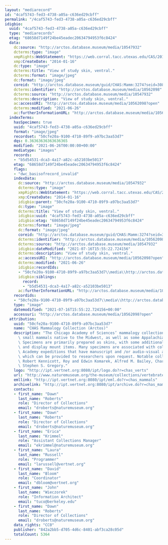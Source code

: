 ```yaml
---
layout: "mediarecord"
id: "4caf5743-fed3-4738-a05a-c636ed29cbff"
permalink: "/4caf5743-fed3-4738-a05a-c636ed29cbff"
idigbio:
  uuid: "4caf5743-fed3-4738-a05a-c636ed29cbff"
  type: "mediarecords"
  etag: "68658d7149f24be45eadec20634794953f6c8424"
  data:
    dc:source: "http://arctos.database.museum/media/10547932"
    dcterms:type: "image"
    xmpRights:WebStatement: "https://web.corral.tacc.utexas.edu/CAS/20161217-02/jpg/chas_mamm_3274.3.jpg"
    xmp:CreateDate: "2014-01-16"
    dc:type: "image"
    dcterms:title: "View of study skin, ventral."
    dcterms:format: "image/jpeg"
    dc:format: "image/jpeg"
    coreid: "http://arctos.database.museum/guid/CHAS:Mamm:3274?seid=3087875"
    dcterms:identifier: "http://arctos.database.museum/media/10562098"
    dcterms:source: "http://arctos.database.museum/media/10547932"
    dcterms:description: "View of study skin, ventral."
    ac:accessURI: "http://arctos.database.museum/media/10562098?open"
    dcterms:modified: "2021-06-26"
    ac:furtherInformationURL: "http://arctos.database.museum/media/10562098"
  indexTerms:
    hasSpecimen: true
    uuid: "4caf5743-fed3-4738-a05a-c636ed29cbff"
    format: "image/jpeg"
    recordset: "50cfe20a-9100-4710-89f9-a97bc3aa53d7"
    dqs: 0.36363636363636365
    modified: "2021-06-26T00:00:00+00:00"
    mediatype: "images"
    records:
    - "b5d54531-dca3-4a17-a82c-a52103be5013"
    etag: "68658d7149f24be45eadec20634794953f6c8424"
    flags:
    - "dwc_basisofrecord_invalid"
    indexData:
      dc:source: "http://arctos.database.museum/media/10547932"
      dcterms:type: "image"
      xmpRights:WebStatement: "https://web.corral.tacc.utexas.edu/CAS/20161217-02/jpg/chas_mamm_3274.3.jpg"
      xmp:CreateDate: "2014-01-16"
      idigbio:parent: "50cfe20a-9100-4710-89f9-a97bc3aa53d7"
      dc:type: "image"
      dcterms:title: "View of study skin, ventral."
      idigbio:uuid: "4caf5743-fed3-4738-a05a-c636ed29cbff"
      idigbio:etag: "68658d7149f24be45eadec20634794953f6c8424"
      dcterms:format: "image/jpeg"
      dc:format: "image/jpeg"
      coreid: "http://arctos.database.museum/guid/CHAS:Mamm:3274?seid=3087875"
      dcterms:identifier: "http://arctos.database.museum/media/10562098"
      dcterms:source: "http://arctos.database.museum/media/10547932"
      idigbio:dateModified: "2021-07-16T15:55:22.724156"
      dcterms:description: "View of study skin, ventral."
      ac:accessURI: "http://arctos.database.museum/media/10562098?open"
      dcterms:modified: "2021-06-26"
      idigbio:recordIds:
      - "50cfe20a-9100-4710-89f9-a97bc3aa53d7\\media\\http://arctos.database.museum/media/10562098"
      idigbio:siblings:
        record:
        - "b5d54531-dca3-4a17-a82c-a52103be5013"
      ac:furtherInformationURL: "http://arctos.database.museum/media/10562098"
    recordids:
    - "50cfe20a-9100-4710-89f9-a97bc3aa53d7\\media\\http://arctos.database.museum/media/10562098"
    type: "image"
    datemodified: "2021-07-16T15:55:22.724156+00:00"
    accessuri: "http://arctos.database.museum/media/10562098?open"
  attribution:
    uuid: "50cfe20a-9100-4710-89f9-a97bc3aa53d7"
    name: "CHAS Mammalogy Collection (Arctos)"
    description: "The Chicago Academy of Sciences’ mammalogy collection contains mostly\
      \ small mammals native to the Midwest, as well as some Appalachian species.\
      \ Specimens are primarily prepared as skins, with some additional osteological\
      \ and display mount items. Many specimens are associated with collectors or\
      \ Academy expeditions that have manuscript and /or audio-visual archival material,\
      \ which can be provided to researchers upon request. Notable collectors include\
      \ Robert Kennicott, Roy and Edwin Komarek, Alfred M. Bailey, Charles D. Brower,\
      \ Stephen S. Gregory."
    logo: "http://ipt.vertnet.org:8080/ipt/logo.do?r=chas_verts"
    url: "http://www.naturemuseum.org/the-museum/collections/vertebrates"
    emllink: "http://ipt.vertnet.org:8080/ipt/eml.do?r=chas_mammals"
    archivelink: "http://ipt.vertnet.org:8080/ipt/archive.do?r=chas_mammals"
    contacts:
    - first_name: "Dawn"
      last_name: "Roberts"
      role: "Director of Collections"
      email: "droberts@naturemuseum.org"
    - first_name: "Dawn"
      last_name: "Roberts"
      role: "Director of Collections"
      email: "droberts@naturemuseum.org"
    - first_name: "Erica"
      last_name: "Krimmel"
      role: "Assistant Collections Manager"
      email: "ekrimmel@naturemuseum.org"
    - first_name: "Laura"
      last_name: "Russell"
      role: "Programmer"
      email: "larussell@vertnet.org"
    - first_name: "David"
      last_name: "Bloom"
      role: "Coordinator"
      email: "dbloom@vertnet.org"
    - first_name: "John"
      last_name: "Wieczorek"
      role: "Information Architect"
      email: "tuco@berkeley.edu"
    - first_name: "Dawn"
      last_name: "Roberts"
      role: "Director of Collections"
      email: "droberts@naturemuseum.org"
    data_rights: "CC0"
    publisher: "842a2bb5-d705-4d6c-8401-abf3ca28c05d"
    totalCount: 5364
---
```

